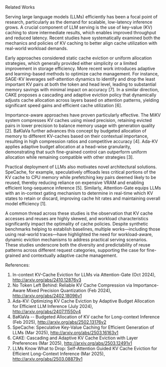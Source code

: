 Related Works

Serving large language models (LLMs) efficiently has been a focal point of research, particularly as the demand for scalable, low-latency inference grows. A crucial component of LLM serving is the use of key-value (KV) caching to store intermediate results, which enables improved throughput and reduced latency. Recent studies have systematically examined both the mechanics and policies of KV caching to better align cache utilization with real-world workload demands.

Early approaches considered static cache eviction or uniform allocation strategies, which generally provided either simplicity or a limited improvement in storage efficiency. More recent work introduces adaptive and learning-based methods to optimize cache management. For instance, SAGE-KV leverages self-attention dynamics to identify and drop the least important KV pairs at both the token and head level, leading to substantial memory savings with minimal impact on accuracy [7]. In a similar direction, CAKE proposes a cascading and adaptive eviction policy that dynamically adjusts cache allocation across layers based on attention patterns, yielding significant speed gains and efficient cache utilization [6].

Importance-aware approaches have proven particularly effective. The MiKV system compresses KV caches using mixed precision, retaining evicted pairs in lower precision to balance memory usage with generation quality [2]. BaKlaVa further advances this concept by budgeted allocation of memory to different KV-caches based on their contextual importance, resulting in high compression ratios and competitive accuracy [4]. Ada-KV applies adaptive budget allocation at a head-wise granularity, demonstrating that such fine-grained control can outperform uniform allocation while remaining compatible with other strategies [3].

Practical deployment of LLMs also motivates novel architectural solutions. SpeCache, for example, speculatively offloads less critical portions of the KV cache to CPU memory while prefetching key pairs deemed likely to be reused, thereby reducing reliance on expensive VRAM and enabling efficient long-sequence inference [5]. Similarly, Attention-Gate equips LLMs with an in-context gating mechanism to determine in real-time which KV states to retain or discard, improving cache hit rates and maintaining overall model efficiency [1].

A common thread across these studies is the observation that KV cache accesses and reuses are highly skewed, and workload characteristics significantly impact the optimality of cache policies. Despite synthetic benchmarks helping to establish baselines, multiple works—including those using real-world traces—have highlighted the need for workload-aware, dynamic eviction mechanisms to address practical serving scenarios. These studies underscore both the diversity and predictability of reuse patterns across different request categories, supporting the case for fine-grained and contextually adaptive cache management.

References:
1. In-context KV-Cache Eviction for LLMs via Attention-Gate (Oct 2024), http://arxiv.org/abs/2410.12876v3
2. No Token Left Behind: Reliable KV Cache Compression via Importance-Aware Mixed Precision Quantization (Feb 2024), http://arxiv.org/abs/2402.18096v1
3. Ada-KV: Optimizing KV Cache Eviction by Adaptive Budget Allocation for Efficient LLM Inference (July 2024), http://arxiv.org/abs/2407.11550v4
4. BaKlaVa -- Budgeted Allocation of KV cache for Long-context Inference (Feb 2025), http://arxiv.org/abs/2502.13176v2
5. SpeCache: Speculative Key-Value Caching for Efficient Generation of LLMs (Mar 2025), http://arxiv.org/abs/2503.16163v1
6. CAKE: Cascading and Adaptive KV Cache Eviction with Layer Preferences (Mar 2025), http://arxiv.org/abs/2503.12491v1
7. LLMs Know What to Drop: Self-Attention Guided KV Cache Eviction for Efficient Long-Context Inference (Mar 2025), http://arxiv.org/abs/2503.08879v1